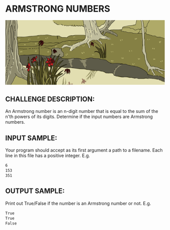 # ARMSTRONG NUMBERS

![Image](https://raw.githubusercontent.com/goggle/codeeval/master/easy/082_armstrong_numbers/armstrong_numbers.png)

## CHALLENGE DESCRIPTION:

An Armstrong number is an n-digit number that is equal to the sum of the n'th powers of its digits. Determine if the input numbers are Armstrong numbers.

## INPUT SAMPLE:

Your program should accept as its first argument a path to a filename. Each line in this file has a positive integer. E.g.
```
6
153
351
```

## OUTPUT SAMPLE:

Print out True/False if the number is an Armstrong number or not. E.g.
```
True
True
False
```
